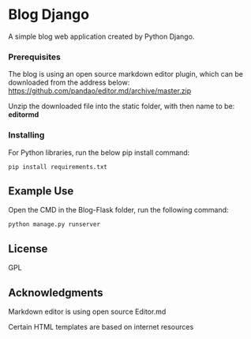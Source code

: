 # Blog Django

A simple blog web application created by Python Django.


### Prerequisites

The blog is using an open source markdown editor plugin, which can be downloaded from the address below:
https://github.com/pandao/editor.md/archive/master.zip

Unzip the downloaded file into the static folder, with then name to be: **editormd**

### Installing

For Python libraries, run the below pip install command:

```
pip install requirements.txt
```

## Example Use

Open the CMD in the Blog-Flask folder, run the following command:

```
python manage.py runserver
```

## License

GPL

## Acknowledgments

Markdown editor is using open source Editor.md

Certain HTML templates are based on internet resources
